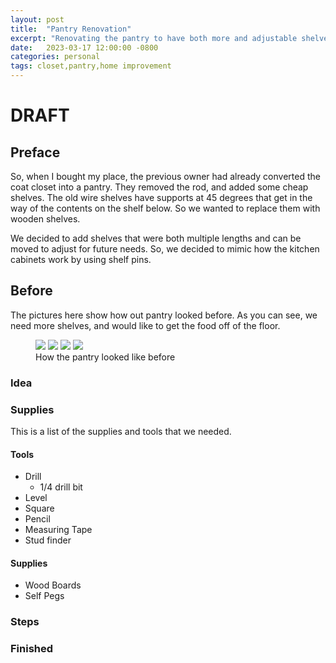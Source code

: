 ```yaml
---
layout: post
title:  "Pantry Renovation"
excerpt: "Renovating the pantry to have both more and adjustable shelves."
date:   2023-03-17 12:00:00 -0800
categories: personal
tags: closet,pantry,home improvement
---
```


# DRAFT

## Preface

So, when I bought my place, the previous owner had already converted the coat closet into a pantry.
They removed the rod, and added some cheap shelves. 
The old wire shelves have supports at 45 degrees that get in the way of the contents on the shelf below. 
So we wanted to replace them with wooden shelves. 

We decided to add shelves that were both multiple lengths and can be moved to adjust for future needs. 
So, we decided to mimic how the kitchen cabinets work by using shelf pins. 

## Before

The pictures here show how out pantry looked before. 
As you can see, we need more shelves, and would like to get the food off of the floor. 

<figure class="forth">
	<img src="/assets/images/posts/IMG_0668.jpeg">
	<img src="/assets/images/posts/IMG_0670.jpeg">
	<img src="/assets/images/posts/IMG_0671.jpeg">
	<img src="/assets/images/posts/IMG_0672.jpeg">
	<figcaption>How the pantry looked like before</figcaption>
</figure>

### Idea

### Supplies

This is a list of the supplies and tools that we needed.

#### Tools
- Drill
  - 1/4 drill bit
- Level
- Square
- Pencil
- Measuring Tape
- Stud finder

#### Supplies
- Wood Boards
- Self Pegs

### Steps

### Finished
